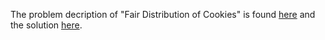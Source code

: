 The problem decription of "Fair Distribution of Cookies" is found [here](https://leetcode.com/problems/fair-distribution-of-cookies/description/) and the solution [here](https://github.com/aurimas13/Solutions-To-Problems/blob/main/LeetCode/Java%20Solutions/Fair%20Distribution%20of%20Cookies/fair.java).
